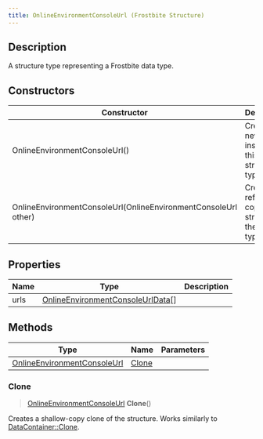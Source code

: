 ```yaml
---
title: OnlineEnvironmentConsoleUrl (Frostbite Structure)
---
```

## Description

A structure type representing a Frostbite data type.

## Constructors

| Constructor                                                    | Description                                              |
| -------------------------------------------------------------- | -------------------------------------------------------- |
| OnlineEnvironmentConsoleUrl()                                  | Create a new instance of this structure type.            |
| OnlineEnvironmentConsoleUrl(OnlineEnvironmentConsoleUrl other) | Create a reference copy of a structure of the same type. |

## Properties

| Name | Type                                                                   | Description |
| ---- | ---------------------------------------------------------------------- | ----------- |
| urls | [OnlineEnvironmentConsoleUrlData](OnlineEnvironmentConsoleUrlData)\[\] |             |

## Methods

| Type                                                       | Name            | Parameters |
| ---------------------------------------------------------- | --------------- | ---------- |
| [OnlineEnvironmentConsoleUrl](OnlineEnvironmentConsoleUrl) | [Clone](#clone) |            |

### Clone

> [OnlineEnvironmentConsoleUrl](OnlineEnvironmentConsoleUrl) **Clone**()

Creates a shallow-copy clone of the structure. Works similarly to [DataContainer::Clone](/vext/ref/cls/shr/datacontainer#clone).
